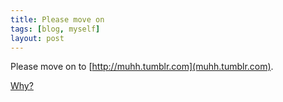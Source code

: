```yaml
---
title: Please move on
tags: [blog, myself]
layout: post
---
```


Please move on to [http://muhh.tumblr.com](muhh.tumblr.com).

[Why?](http://muhh.tumblr.com/post/37214482028/ich-will-wieder-bloggen-und-mochte-dass-das)
